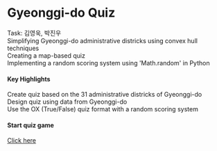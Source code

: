 # Gyeonggi-do Quiz

Task: 김영욱, 박진우<br>
Simplifying Gyeonggi-do administrative districks using convex hull techniques<br>
Creating a map-based quiz<br>
Implementing a random scoring system using 'Math.random' in Python

#### Key Highlights

Create quiz based on the 31 administrative districks of Gyeonggi-do<br>
Design quiz using data from Gyeonggi-do<br>
Use the OX (True/False) quiz format with a random scoring system

#### Start quiz game
[Click here](https://jinuew.github.io/sicm2002-6/assets/quiz.html) 


